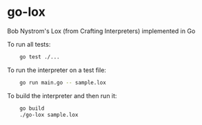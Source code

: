 # go-lox
Bob Nystrom's Lox (from Crafting Interpreters) implemented in Go

To run all tests:
```bash
    go test ./...
```

To run the interpreter on a test file:
```bash
    go run main.go -- sample.lox
```

To build the interpreter and then run it:
```bash
    go build
    ./go-lox sample.lox
```
